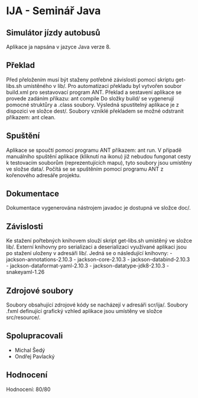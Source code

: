 # IJA - Seminář Java

## Simulátor jízdy autobusů

Aplikace ja napsána v jazyce Java verze 8.

## Překlad
Před přeložením musí být staženy potřebné závislosti pomocí skriptu get-libs.sh umístěného v lib/.
Pro automatizaci překladu byl vytvořen soubor build.xml pro sestavovací program ANT.
Překlad a sestavení aplikace se provede zadáním příkazu: ant compile
Do složky build/ se vygenerují pomocné struktůry a .class soubory.
Výsledná spustitelný aplikace je z dispozici ve složce dest/.
Soubory vzniklé překladem se možné odstranit příkazem: ant clean.

## Spuštění
Aplikace se spoučtí pomocí programu ANT příkazem: ant run.
V případě manuálního spuštění aplikace (kliknutí na ikonu) již nebudou fungonat cesty k testovacím
souborům (reprezentujících mapu), tyto soubory jsou umístěny ve složse data/. Počítá se se spuštěním
pomocí programu ANT z kořenového adresáře projektu.

## Dokumentace
Dokumentace vygenerována nástrojem javadoc je dostupná ve složce doc/.

## Závislosti
Ke stažení pořtebných knihovem slouží skript get-libs.sh umístěný ve složce lib/.
Externí knihovny pro serializaci a deserializaci využívané aplikaci jsou po stažení uloženy v adresáři lib/.
Jedná se o následující knihovny:
    - jackson-annotations-2.10.3
    - jackson-core-2.10.3
    - jackson-databind-2.10.3
    - jackson-dataformat-yaml-2.10.3
    - jackson-datatype-jdk8-2.10.3
    - snakeyaml-1.26

## Zdrojové soubory
Soubory obsahující zdrojové kódy se nacházejí v adresáři scr/ija/.
Soubory .fxml definující grafický vzhled aplikace jsou umístěny ve složce src/resource/.

## Spolupracovali
- Michal Šedý
- Ondřej Pavlacký

## Hodnocení
Hodnocení: 80/80

